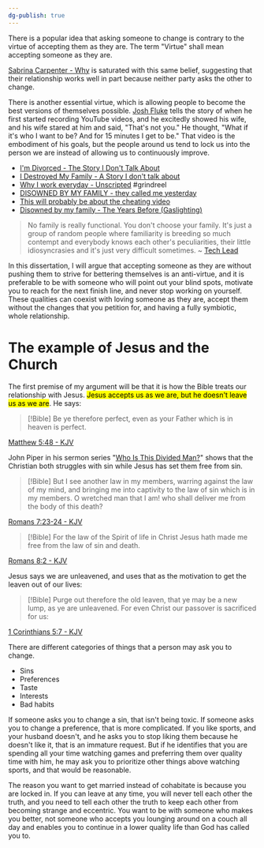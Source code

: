 ```yaml
---
dg-publish: true
---
```


There is a popular idea that asking someone to change is contrary to the virtue of accepting them as they are.  The term "Virtue" shall mean accepting someone as they are.

[Sabrina Carpenter - Why](https://www.youtube.com/watch?v=fhH4pbRJh0k) is saturated with this same belief, suggesting that their relationship works well in part because neither party asks the other to change.

There is another essential virtue, which is allowing people to become the best versions of themselves possible. [Josh Fluke](https://www.youtube.com/@JoshuaFluke1) tells the story of when he first started recording YouTube videos, and he excitedly showed his wife, and his wife stared at him and said, "That's not you." He thought, "What if it's who I want to be? And for 15 minutes I get to be." That video is the embodiment of his goals, but the people around us tend to lock us into the person we are instead of allowing us to continuously improve.

* [I'm Divorced - The Story I Don't Talk About](https://www.youtube.com/watch?v=Hi1RRvqjpjI)
* [I Destroyed My Family - A Story I don't talk about](https://www.youtube.com/watch?v=yn7ZC3v3D2c)
* [Why I work everyday - Unscripted](https://www.youtube.com/watch?v=y7FC7tunQd4) #grindreel
* [DISOWNED BY MY FAMILY - they called me yesterday](https://www.youtube.com/watch?v=JgLqA4HsiIk)
* [This will probably be about the cheating video](https://www.youtube.com/watch?v=f0mWc9SR94E)
* [Disowned by my family - The Years Before (Gaslighting)](https://www.youtube.com/watch?v=5SHbF3oBz2g)

> No family is really functional. You don't choose your family. It's just a group of random people where familiarity is breeding so much contempt and everybody knows each other's peculiarities, their little idiosyncrasies and it's just very difficult sometimes.
> ~ [Tech Lead](https://www.youtube.com/watch?v=qUmBfm70axs)

In this dissertation, I will argue that accepting someone as they are without pushing them to strive for bettering themselves is an anti-virtue, and it is preferable to be with someone who will point out your blind spots, motivate you to reach for the next finish line, and never stop working on yourself. These qualities can coexist with loving someone as they are, accept them without the changes that you petition for, and having a fully symbiotic, whole relationship.

# The example of Jesus and the Church

The first premise of my argument will be that it is how the Bible treats our relationship with Jesus. <mark class="hltr-yellow">Jesus accepts us as we are, but he doesn't leave us as we are</mark>. He says:

> [!Bible] 
> Be ye therefore perfect, even as your Father which is in heaven is perfect. 
> 
  [Matthew 5:48 - KJV](https://bible-api.com/Matthew+5:48?translation=kjv)

John Piper in his sermon series "[Who Is This Divided Man?](https://www.youtube.com/watch?v=OKDNT4SUi-o)" shows that the Christian both struggles with sin while Jesus has set them free from sin.

> [!Bible] 
> But I see another law in my members, warring against the law of my mind, and bringing me into captivity to the law of sin which is in my members.
>O wretched man that I am! who shall deliver me from the body of this death?
> 
> 
  [Romans 7:23-24 - KJV](https://bible-api.com/Romans+7:23-24?translation=kjv)

> [!Bible] 
> For the law of the Spirit of life in Christ Jesus hath made me free from the law of sin and death.
> 
> 
  [Romans 8:2 - KJV](https://bible-api.com/Romans+8:2?translation=kjv)

Jesus says we are unleavened, and uses that as the motivation to get the leaven out of our lives:

> [!Bible] 
> Purge out therefore the old leaven, that ye may be a new lump, as ye are unleavened. For even Christ our passover is sacrificed for us:
> 
> 
  [1 Corinthians 5:7 - KJV](https://bible-api.com/1Corinthians+5:7?translation=kjv)


There are different categories of things that a person may ask you to change.
* Sins
* Preferences
* Taste
* Interests
* Bad habits

If someone asks you to change a sin, that isn't being toxic. If someone asks you to change a preference, that is more complicated. If you like sports, and your husband doesn't, and he asks you to stop liking them because he doesn't like it, that is an immature request. But if he identifies that you are spending all your time watching games and preferring them over quality time with him, he may ask you to prioritize other things above watching sports, and that would be reasonable.

The reason you want to get married instead of cohabitate is because you are locked in. If you can leave at any time, you will never tell each other the truth, and you need to tell each other the truth to keep each other from becoming strange and eccentric. You want to be with someone who makes you better, not someone who accepts you lounging around on a couch all day and enables you to continue in a lower quality life than God has called you to.